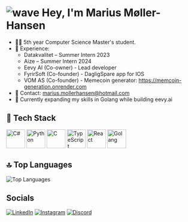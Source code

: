 # ![wave](https://user-images.githubusercontent.com/18350557/176309783-0785949b-9127-417c-8b55-ab5a4333674e.gif) Hey, I'm Marius Møller-Hansen


- 🧑‍💻 5th year Computer Science Master's student.
- 💼 Experience:
    - Datakvalitet – Summer Intern 2023
    - Aize – Summer Intern 2024
    - Eevy AI (Co-owner) - Lead developer
    - FyrirSoft (Co-founder) - DagligSpare app for IOS
    - VOM AS (Co-founder) - Memecoin generator: https://memcoin-generation.onrender.com
- 📩 Contact: marius.mollerhansen@hotmail.com
- 🧠 Currently expanding my skills in Golang while building eevy.ai


## 🔧 Tech Stack

<p align="left"> <img src="https://cdn.jsdelivr.net/gh/devicons/devicon/icons/csharp/csharp-original.svg" width="50" height="50" alt="C#"/> <img src="https://cdn.jsdelivr.net/gh/devicons/devicon/icons/python/python-original.svg" width="50" height="50" alt="Python"/> <img src="https://cdn.jsdelivr.net/gh/devicons/devicon/icons/c/c-original.svg" width="50" height="50" alt="C"/> <img src="https://cdn.jsdelivr.net/gh/devicons/devicon/icons/typescript/typescript-original.svg" width="50" height="50" alt="TypeScript"/> <img src="https://cdn.jsdelivr.net/gh/devicons/devicon/icons/react/react-original.svg" width="50" height="50" alt="React"/> <img src="https://cdn.jsdelivr.net/gh/devicons/devicon/icons/go/go-original.svg" width="50" height="50" alt="Golang"/> </p>



## 🔝 Top Languages

![Top Languages](https://github-readme-stats.vercel.app/api/top-langs/?username=Rius2g&layout=compact&theme=dark)


## Socials
[![LinkedIn](https://img.shields.io/badge/-LinkedIn-0077B5?style=for-the-badge&logo=linkedin&logoColor=white&logoWidth=20&logoHeight=60)](https://www.linkedin.com/in/marius-møller-hansen-0bb44a205/)
[![Instagram](https://img.shields.io/badge/-Instagram-E4405F?style=for-the-badge&logo=instagram&logoColor=white&logoWidth=20&logoHeight=60)](https://www.instagram.com/mariusmollerh/)
[![Discord](https://img.shields.io/badge/-Discord-7289DA?style=for-the-badge&logo=discord&logoColor=white&logoWidth=20&logoHeight=60)](https://discord.com/users/rius2g)




